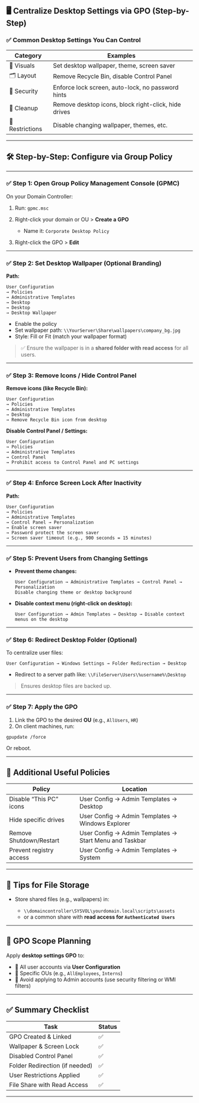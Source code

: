 ## 🖥️ Centralize Desktop Settings via GPO (Step-by-Step)

### ✅ **Common Desktop Settings You Can Control**

| Category        | Examples                                             |
| --------------- | ---------------------------------------------------- |
| 🎨 Visuals      | Set desktop wallpaper, theme, screen saver           |
| 🗂️ Layout      | Remove Recycle Bin, disable Control Panel            |
| 🔐 Security     | Enforce lock screen, auto-lock, no password hints    |
| 🧹 Cleanup      | Remove desktop icons, block right-click, hide drives |
| 🚫 Restrictions | Disable changing wallpaper, themes, etc.             |

---

## 🛠️ Step-by-Step: Configure via Group Policy

---

### ✅ Step 1: Open Group Policy Management Console (GPMC)

On your Domain Controller:

1. Run: `gpmc.msc`
2. Right-click your domain or OU > **Create a GPO**

   * Name it: `Corporate Desktop Policy`
3. Right-click the GPO > **Edit**

---

### ✅ Step 2: Set Desktop Wallpaper (Optional Branding)

**Path:**

```
User Configuration
→ Policies
→ Administrative Templates
→ Desktop
→ Desktop
→ Desktop Wallpaper
```

* Enable the policy
* Set wallpaper path: `\\YourServer\Share\wallpapers\company_bg.jpg`
* Style: Fill or Fit (match your wallpaper format)

> ✅ Ensure the wallpaper is in a **shared folder with read access** for all users.

---

### ✅ Step 3: Remove Icons / Hide Control Panel

**Remove icons (like Recycle Bin):**

```
User Configuration
→ Policies
→ Administrative Templates
→ Desktop
→ Remove Recycle Bin icon from desktop
```

**Disable Control Panel / Settings:**

```
User Configuration
→ Policies
→ Administrative Templates
→ Control Panel
→ Prohibit access to Control Panel and PC settings
```

---

### ✅ Step 4: Enforce Screen Lock After Inactivity

**Path:**

```
User Configuration
→ Policies
→ Administrative Templates
→ Control Panel → Personalization
→ Enable screen saver
→ Password protect the screen saver
→ Screen saver timeout (e.g., 900 seconds = 15 minutes)
```

---

### ✅ Step 5: Prevent Users from Changing Settings

* **Prevent theme changes:**

  ```
  User Configuration → Administrative Templates → Control Panel → Personalization
  Disable changing theme or desktop background
  ```

* **Disable context menu (right-click on desktop):**

  ```
  User Configuration → Admin Templates → Desktop → Disable context menus on the desktop
  ```

---

### ✅ Step 6: Redirect Desktop Folder (Optional)

To centralize user files:

```
User Configuration → Windows Settings → Folder Redirection → Desktop
```

* Redirect to a server path like:
  `\\FileServer\Users\%username%\Desktop`

> Ensures desktop files are backed up.

---

### ✅ Step 7: Apply the GPO

1. Link the GPO to the desired **OU** (e.g., `AllUsers`, `HR`)
2. On client machines, run:

```bash
gpupdate /force
```

Or reboot.

---

## 👥 Additional Useful Policies

| Policy                  | Location                                               |
| ----------------------- | ------------------------------------------------------ |
| Disable “This PC” icons | User Config → Admin Templates → Desktop                |
| Hide specific drives    | User Config → Admin Templates → Windows Explorer       |
| Remove Shutdown/Restart | User Config → Admin Templates → Start Menu and Taskbar |
| Prevent registry access | User Config → Admin Templates → System                 |

---

## 📁 Tips for File Storage

* Store shared files (e.g., wallpapers) in:

  * `\\domaincontroller\SYSVOL\yourdomain.local\scripts\assets`
  * or a common share with **read access for `Authenticated Users`**

---

## 🔐 GPO Scope Planning

Apply **desktop settings GPO** to:

* 🔹 All user accounts via **User Configuration**
* 🔹 Specific OUs (e.g., `AllEmployees`, `Interns`)
* 🔹 Avoid applying to Admin accounts (use security filtering or WMI filters)

---

## ✅ Summary Checklist

| Task                           | Status |
| ------------------------------ | ------ |
| GPO Created & Linked           | ✅      |
| Wallpaper & Screen Lock        | ✅      |
| Disabled Control Panel         | ✅      |
| Folder Redirection (if needed) | ✅      |
| User Restrictions Applied      | ✅      |
| File Share with Read Access    | ✅      |

---
